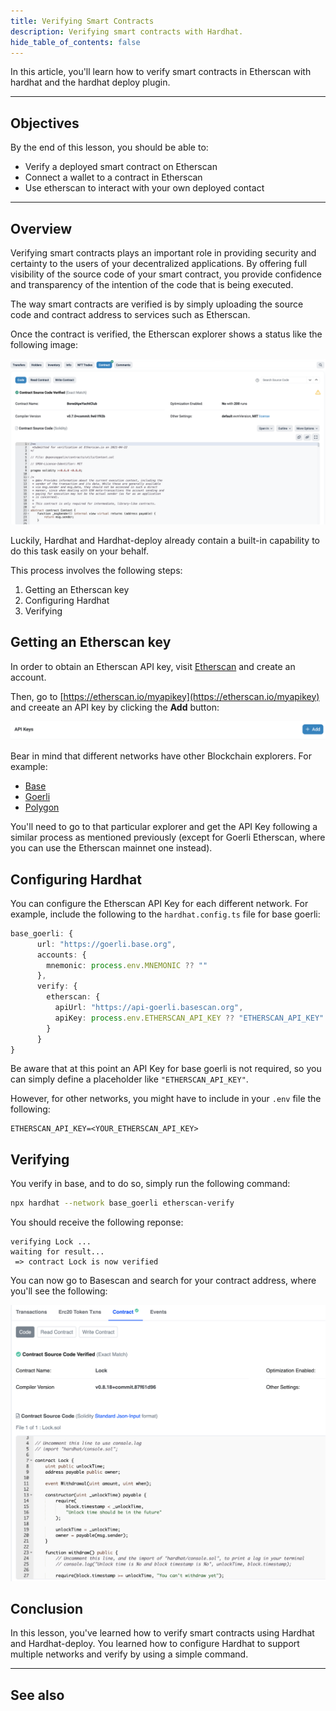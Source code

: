 ```yaml
---
title: Verifying Smart Contracts
description: Verifying smart contracts with Hardhat.
hide_table_of_contents: false
---
```


In this article, you'll learn how to verify smart contracts in Etherscan with hardhat and the hardhat deploy plugin.

---

## Objectives

By the end of this lesson, you should be able to:

- Verify a deployed smart contract on Etherscan
- Connect a wallet to a contract in Etherscan
- Use etherscan to interact with your own deployed contact

---

## Overview

Verifying smart contracts plays an important role in providing security and certainty to the users of your decentralized applications. By offering full visibility of the source code of your smart contract, you provide confidence and transparency of the intention of the code that is being executed.

The way smart contracts are verified is by simply uploading the source code and contract address to services such as Etherscan.

Once the contract is verified, the Etherscan explorer shows a status like the following image:

![Verified contract](../../assets/images/hardhat-verify/hardhat-verify.png)

Luckily, Hardhat and Hardhat-deploy already contain a built-in capability to do this task easily on your behalf.

This process involves the following steps:

1. Getting an Etherscan key
2. Configuring Hardhat
3. Verifying

## Getting an Etherscan key

In order to obtain an Etherscan API key, visit [Etherscan](https://etherscan.io/) and create an account.

Then, go to [https://etherscan.io/myapikey](https://etherscan.io/myapikey) and creeate an API key by clicking the **Add** button:

![Add key](../../assets/images/hardhat-verify/harhat-verify-create-key.png)

Bear in mind that different networks have other Blockchain explorers. For example:

- [Base](https://goerli.basescan.org/)
- [Goerli](https://goerli.etherscan.io/)
- [Polygon](https://polygonscan.com/)

You'll need to go to that particular explorer and get the API Key following a similar process as mentioned previously (except for Goerli Etherscan, where you can use the Etherscan mainnet one instead).

## Configuring Hardhat

You can configure the Etherscan API Key for each different network. For example, include the following to the `hardhat.config.ts` file for base goerli:

```typescript
base_goerli: {
      url: "https://goerli.base.org",
      accounts: {
        mnemonic: process.env.MNEMONIC ?? ""
      },
      verify: {
        etherscan: {
          apiUrl: "https://api-goerli.basescan.org",
          apiKey: process.env.ETHERSCAN_API_KEY ?? "ETHERSCAN_API_KEY"
        }
      }
}
```

Be aware that at this point an API Key for base goerli is not required, so you can simply define a placeholder like `"ETHERSCAN_API_KEY"`.

However, for other networks, you might have to include in your `.env` file the following:

```
ETHERSCAN_API_KEY=<YOUR_ETHERSCAN_API_KEY>
```

## Verifying

You verify in base, and to do so, simply run the following command:

```bash
npx hardhat --network base_goerli etherscan-verify
```

You should receive the following reponse:

```
verifying Lock ...
waiting for result...
 => contract Lock is now verified
```

You can now go to Basescan and search for your contract address, where you'll see the following:

![Base scan success](../../assets/images/hardhat-verify/hardhat-verify-success.png)

## Conclusion

In this lesson, you've learned how to verify smart contracts using Hardhat and Hardhat-deploy. You learned how to configure Hardhat to support multiple networks and verify by using a simple command.

---

## See also

[Solidity Docs]: https://docs.soliditylang.org/en/v0.8.17/
[Remix Project]: https://remix-project.org/
[Hardhat Deploy]: https://github.com/wighawag/hardhat-deploy
